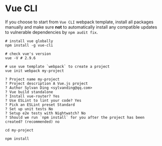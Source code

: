 # Vue CLI

If you choose to start from `Vue CLI` webpack template, install all packages manually and make sure **not** to automatically install any compatible updates to vulnerable dependencies by `npm audit fix`. 

```shell
# install vue globally
npm install -g vue-cli

# check vue's version
vue -V # 2.9.6

# use vue template `webpack` to create a project
vue init webpack my-project

? Project name my-project
? Project description A Vue.js project
? Author Sylvan Ding <sylvanding@qq.com>
? Vue build standalone
? Install vue-router? Yes
? Use ESLint to lint your code? Yes
? Pick an ESLint preset Standard
? Set up unit tests No
? Setup e2e tests with Nightwatch? No
? Should we run `npm install` for you after the project has been created? (recommended) no

cd my-project

npm install
```
